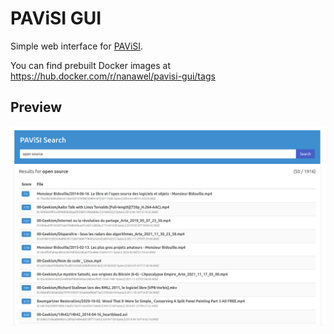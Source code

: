 PAViSI GUI
==========

Simple web interface for [PAViSI](https://github.com/nanawel/pavisi).

You can find prebuilt Docker images at <https://hub.docker.com/r/nanawel/pavisi-gui/tags>

## Preview

![Screenshot](./doc/screenshot-search.png)
